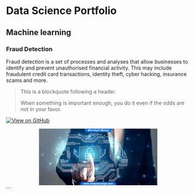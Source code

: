 # Data Science Portfolio


## Machine learning

### Fraud Detection

Fraud detection is a set of processes and analyses that allow businesses to identify and prevent unauthorised financial activity. This may include fraudulent credit card transactions, identity theft, cyber hacking, insurance scams and more.


> This is a blockquote following a header.
>
> When something is important enough, you do it even if the odds are not in your favor.

[![View on GitHub](https://img.shields.io/badge/GitHub-View_on_GitHub-blue?logo=GitHub)](https://github.com/GTPrasad/fraud_detection)

<center><img src="/assets/img/Logo.jpg"/></center>
```
